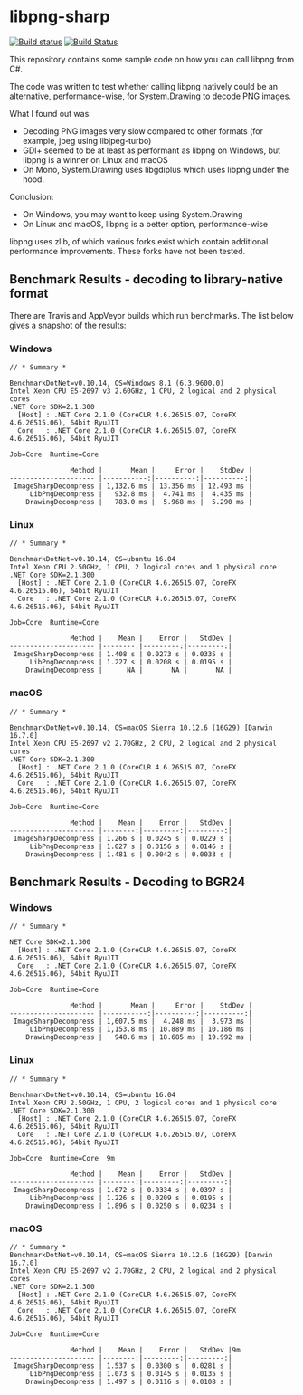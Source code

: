 # libpng-sharp
[![Build status](https://ci.appveyor.com/api/projects/status/dhg5k9wvefs6q33d?svg=true)](https://ci.appveyor.com/project/qmfrederik/libpng-sharp) [![Build Status](https://travis-ci.org/qmfrederik/libpng-sharp.svg?branch=master)](https://travis-ci.org/qmfrederik/libpng-sharp)

This repository contains some sample code on how you can call libpng from C#.

The code was written to test whether calling libpng natively could be an alternative, performance-wise,
for System.Drawing to decode PNG images.

What I found out was:
- Decoding PNG images very slow compared to other formats (for example, jpeg using libjpeg-turbo)
- GDI+ seemed to be at least as performant as libpng on Windows, but libpng is a winner on Linux and macOS
- On Mono, System.Drawing uses libgdiplus which uses libpng under the hood.

Conclusion:
- On Windows, you may want to keep using System.Drawing
- On Linux and macOS, libpng is a better option, performance-wise

libpng uses zlib, of which various forks exist which contain additional performance improvements. These forks
have not been tested.

## Benchmark Results - decoding to library-native format

There are Travis and AppVeyor builds which run benchmarks. The list below gives a snapshot of the results:

### Windows

```
// * Summary *

BenchmarkDotNet=v0.10.14, OS=Windows 8.1 (6.3.9600.0)
Intel Xeon CPU E5-2697 v3 2.60GHz, 1 CPU, 2 logical and 2 physical cores
.NET Core SDK=2.1.300
  [Host] : .NET Core 2.1.0 (CoreCLR 4.6.26515.07, CoreFX 4.6.26515.06), 64bit RyuJIT
  Core   : .NET Core 2.1.0 (CoreCLR 4.6.26515.07, CoreFX 4.6.26515.06), 64bit RyuJIT

Job=Core  Runtime=Core

               Method |       Mean |     Error |    StdDev |
--------------------- |-----------:|----------:|----------:|
 ImageSharpDecompress | 1,132.6 ms | 13.356 ms | 12.493 ms |
     LibPngDecompress |   932.8 ms |  4.741 ms |  4.435 ms |
    DrawingDecompress |   783.0 ms |  5.968 ms |  5.290 ms |
```

### Linux

```
// * Summary *

BenchmarkDotNet=v0.10.14, OS=ubuntu 16.04
Intel Xeon CPU 2.50GHz, 1 CPU, 2 logical cores and 1 physical core
.NET Core SDK=2.1.300
  [Host] : .NET Core 2.1.0 (CoreCLR 4.6.26515.07, CoreFX 4.6.26515.06), 64bit RyuJIT
  Core   : .NET Core 2.1.0 (CoreCLR 4.6.26515.07, CoreFX 4.6.26515.06), 64bit RyuJIT

Job=Core  Runtime=Core  

               Method |    Mean |    Error |   StdDev |
--------------------- |--------:|---------:|---------:|
 ImageSharpDecompress | 1.408 s | 0.0273 s | 0.0335 s |
     LibPngDecompress | 1.227 s | 0.0208 s | 0.0195 s |
    DrawingDecompress |      NA |       NA |       NA |
```

### macOS

```
// * Summary *

BenchmarkDotNet=v0.10.14, OS=macOS Sierra 10.12.6 (16G29) [Darwin 16.7.0]
Intel Xeon CPU E5-2697 v2 2.70GHz, 2 CPU, 2 logical and 2 physical cores
.NET Core SDK=2.1.300
  [Host] : .NET Core 2.1.0 (CoreCLR 4.6.26515.07, CoreFX 4.6.26515.06), 64bit RyuJIT
  Core   : .NET Core 2.1.0 (CoreCLR 4.6.26515.07, CoreFX 4.6.26515.06), 64bit RyuJIT

Job=Core  Runtime=Core

               Method |    Mean |    Error |   StdDev |
--------------------- |--------:|---------:|---------:|
 ImageSharpDecompress | 1.266 s | 0.0245 s | 0.0229 s |
     LibPngDecompress | 1.027 s | 0.0156 s | 0.0146 s |
    DrawingDecompress | 1.481 s | 0.0042 s | 0.0033 s |
```

## Benchmark Results - Decoding to BGR24

### Windows

```
// * Summary *

NET Core SDK=2.1.300
  [Host] : .NET Core 2.1.0 (CoreCLR 4.6.26515.07, CoreFX 4.6.26515.06), 64bit RyuJIT
  Core   : .NET Core 2.1.0 (CoreCLR 4.6.26515.07, CoreFX 4.6.26515.06), 64bit RyuJIT

Job=Core  Runtime=Core

               Method |       Mean |     Error |    StdDev |
--------------------- |-----------:|----------:|----------:|
 ImageSharpDecompress | 1,607.5 ms |  4.248 ms |  3.973 ms |
     LibPngDecompress | 1,153.8 ms | 10.889 ms | 10.186 ms |
    DrawingDecompress |   948.6 ms | 18.685 ms | 19.992 ms |
```

### Linux

```
// * Summary *

BenchmarkDotNet=v0.10.14, OS=ubuntu 16.04
Intel Xeon CPU 2.50GHz, 1 CPU, 2 logical cores and 1 physical core
.NET Core SDK=2.1.300
  [Host] : .NET Core 2.1.0 (CoreCLR 4.6.26515.07, CoreFX 4.6.26515.06), 64bit RyuJIT
  Core   : .NET Core 2.1.0 (CoreCLR 4.6.26515.07, CoreFX 4.6.26515.06), 64bit RyuJIT

Job=Core  Runtime=Core  9m

               Method |    Mean |    Error |   StdDev |
--------------------- |--------:|---------:|---------:|
 ImageSharpDecompress | 1.672 s | 0.0334 s | 0.0397 s |
     LibPngDecompress | 1.226 s | 0.0209 s | 0.0195 s |
    DrawingDecompress | 1.896 s | 0.0250 s | 0.0234 s |
```

### macOS

```
// * Summary *
BenchmarkDotNet=v0.10.14, OS=macOS Sierra 10.12.6 (16G29) [Darwin 16.7.0]
Intel Xeon CPU E5-2697 v2 2.70GHz, 2 CPU, 2 logical and 2 physical cores
.NET Core SDK=2.1.300
  [Host] : .NET Core 2.1.0 (CoreCLR 4.6.26515.07, CoreFX 4.6.26515.06), 64bit RyuJIT
  Core   : .NET Core 2.1.0 (CoreCLR 4.6.26515.07, CoreFX 4.6.26515.06), 64bit RyuJIT

Job=Core  Runtime=Core

               Method |    Mean |    Error |   StdDev |9m
--------------------- |--------:|---------:|---------:|
 ImageSharpDecompress | 1.537 s | 0.0300 s | 0.0281 s |
     LibPngDecompress | 1.073 s | 0.0145 s | 0.0135 s |
    DrawingDecompress | 1.497 s | 0.0116 s | 0.0108 s |
```
